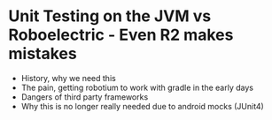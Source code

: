 # Unit Testing on the JVM vs Roboelectric - Even R2 makes mistakes
* History, why we need this
* The pain, getting robotium to work with gradle in the early days
* Dangers of third party frameworks
* Why this is no longer really needed due to android mocks (JUnit4)
